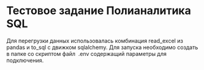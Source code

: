# Тестовое задание Полианалитика SQL

Для перегрузки данных использовалась комбинация read_excel из pandas и to_sql с движком sqlalchemy. Для запуска необходимо создать в папке со скриптом файл  .env содержащий параметры для подключения.

